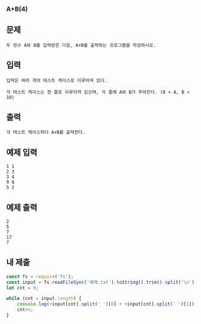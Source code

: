 ### A+B(4)

## 문제

```
두 정수 A와 B를 입력받은 다음, A+B를 출력하는 프로그램을 작성하시오.
```

## 입력

```
입력은 여러 개의 테스트 케이스로 이루어져 있다.

각 테스트 케이스는 한 줄로 이루어져 있으며, 각 줄에 A와 B가 주어진다. (0 < A, B < 10)
```

## 출력

```
각 테스트 케이스마다 A+B를 출력한다.
```

## 예제 입력

```
1 1
2 3
3 4
9 8
5 2
```

## 예제 출력

```
2
5
7
17
7
```

## 내 제출

```js
const fs = require('fs');
const input = fs.readFileSync('예제.txt').toString().trim().split('\n');
let cnt = 0;

while (cnt < input.length) {
    console.log(+input[cnt].split(' ')[0] + +input[cnt].split(' ')[1]);
    cnt++;
}
```
